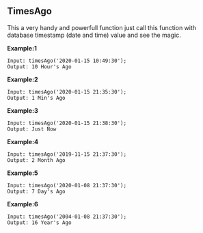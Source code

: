 ## TimesAgo

This a very handy and powerfull function just call this function with database timestamp (date and time) value and see the magic.

__Example:1__

```
Input: timesAgo('2020-01-15 10:49:30');
Output: 10 Hour's Ago
```

__Example:2__

```
Input: timesAgo('2020-01-15 21:35:30');
Output: 1 Min's Ago
```

__Example:3__

```
Input: timesAgo('2020-01-15 21:38:30');
Output: Just Now
```

__Example:4__

```
Input: timesAgo('2019-11-15 21:37:30');
Output: 2 Month Ago
```

__Example:5__

```
Input: timesAgo('2020-01-08 21:37:30');
Output: 7 Day's Ago
```

__Example:6__

```
Input: timesAgo('2004-01-08 21:37:30');
Output: 16 Year's Ago
```